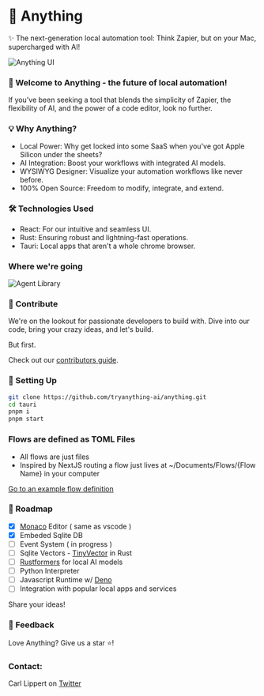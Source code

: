 # 🚀 Anything

✨ The next-generation local automation tool: Think Zapier, but on your Mac, supercharged with AI!

![Anything UI](https://raw.githubusercontent.com/tryanything-ai/anything/main/docs/anything_aug_10.gif)


### 🌟 Welcome to Anything - the future of local automation! 

If you've been seeking a tool that blends the simplicity of Zapier, the flexibility of AI, and the power of a code editor, look no further.

### 💡 Why Anything?

- Local Power: Why get locked into some SaaS when you've got Apple Silicon under the sheets?
- AI Integration: Boost your workflows with integrated AI models.
- WYSIWYG Designer: Visualize your automation workflows like never before.
- 100% Open Source: Freedom to modify, integrate, and extend.

### 🛠 Technologies Used

- React: For our intuitive and seamless UI.
- Rust: Ensuring robust and lightning-fast operations.
- Tauri: Local apps that aren't a whole chrome browser.

### Where we're going

![Agent Library](https://raw.githubusercontent.com/tryanything-ai/anything/main/docs/agent_library.png)


### 🤝 Contribute

We're on the lookout for passionate developers to build with. Dive into our code, bring your crazy ideas, and let's build. 

But first. 

Check out our [contributors guide](https://github.com/tryanything-ai/anything/tree/main/.github/CONTRIBUTING.md).

### 🔧 Setting Up
```bash
git clone https://github.com/tryanything-ai/anything.git
cd tauri
pnpm i
pnpm start 
```

### Flows are defined as TOML Files
- All flows are just files
- Inspired by NextJS routing a flow just lives at ~/Documents/Flows/{Flow Name} in your computer

[Go to an example flow definition](https://github.com/tryanything-ai/anything/tree/main/docs/examples)


### 🤖 Roadmap
- [x] [Monaco](https://github.com/suren-atoyan/monaco-react) Editor ( same as vscode )
- [x] Embeded Sqlite DB
- [ ] Event System ( in progress )
- [ ] Sqlite Vectors - [TinyVector](https://github.com/m1guelpf/tinyvector) in Rust
- [ ] [Rustformers](https://github.com/rustformers/llm) for local AI models 
- [ ] Python Interpreter
- [ ] Javascript Runtime w/ [Deno](https://github.com/denoland/deno)
- [ ] Integration with popular local apps and services

Share your ideas!

### 💌 Feedback
Love Anything? Give us a star ⭐️! 

### Contact: 
Carl Lippert on [Twitter](https://twitter.com/carllippert)

